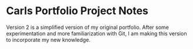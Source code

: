 # Carls Portfolio Project Notes
Version 2 is a simplified version of my original portfolio. After some experimentation and more familiarization with Git, I am making this version to incorporate my new knowledge.